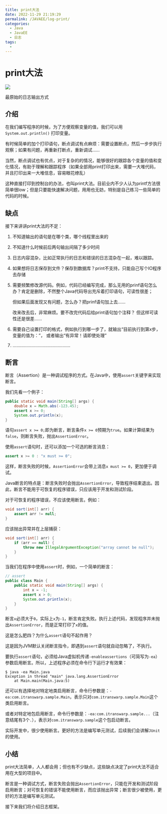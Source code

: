 ```yaml
---
title: print大法
date: 2022-11-29 21:19:29
permalink: /JAVAEE/log-print/
categories:
  - Java
  - JavaEE
  - 日志
tags:
  - 
---
```

# print大法

![](https://image.peterjxl.com/blog/152.png)

最原始的日志输出方式


<!-- more -->
## 介绍

在我们编写程序的时候，为了方便观察变量的值，我们可以用 `System.out.println()` 打印变量。

有时候简单的加个打印语句，断点调试有点麻烦：需要设置断点，然后一步步执行观察；如果有问题，再重新打断点，重新调试……

当然，断点调试也有优点，对于复杂的的情况，能够很好的跟踪各个变量的值和变化情况，有助于理解和跟踪程序（如果全部用print打印出来，需要一大堆代码，并且打印出来一大堆信息，容易眼花缭乱）

这种直接打印到控制台的办法，也叫print大法。目前业内不少人认为printf方法很简单很low；但是只要能快速解决问题，用用也无妨，特别是自己练习一些简单的代码的时候。


## 缺点

接下来讲讲print大法的不足：

1. 不知道输出的语句是在哪个类，哪个线程里出来的
2. 不知道什么时候前后两句输出间隔了多少时间
3. 日志内容混杂，比如正常执行的日志和错误的日志混杂在一起，难以跟踪。
4. 如果想将日志保存到文件？保存到数据库？print不支持，只能自己写个IO程序去存储
5. 需要频繁修改源代码。例如，代码已经编写完成，那么无用的prinf语句怎么办？肯定是删除，不然整个Java代码导出充斥着打印语句，可读性很差；

    但如果后面发现又有问题，怎么办？把prinf语句加上去……

    改来改去后，非常麻烦。要不改完代码后给print语句加个注释？  但这样可读性还是很差……
6. 需要自己设置打印的格式，例如执行到哪一步了，就输出“目前执行到第x步，变量的值为：”，  或者输出“有异常！请即使处理”
7. ..............................................


## 断言

断言（Assertion）是一种调试程序的方式。在Java中，使用`assert`关键字来实现断言。

我们先看一个例子：

```java
public static void main(String[] args) {
    double x = Math.abs(-123.45);
    assert x >= 0;
    System.out.println(x);
}
```

语句`assert x >= 0;`即为断言，断言条件`x >= 0`预期为`true`。如果计算结果为`false`，则断言失败，抛出`AssertionError`。

使用`assert`语句时，还可以添加一个可选的断言消息：

```java
assert x >= 0 : "x must >= 0";
```

这样，断言失败的时候，`AssertionError`会带上消息`x must >= 0`，更加便于调试。

Java断言的特点是：断言失败时会抛出`AssertionError`，导致程序结束退出。因此，断言不能用于可恢复的程序错误，只应该用于开发和测试阶段。

对于可恢复的程序错误，不应该使用断言。例如：

```java
void sort(int[] arr) {
    assert arr != null;
}
```

应该抛出异常并在上层捕获：

```java
void sort(int[] arr) {
    if (arr == null) {
        throw new IllegalArgumentException("array cannot be null");
    }
}
```

当我们在程序中使用`assert`时，例如，一个简单的断言：

```java
// assert
public class Main {
    public static void main(String[] args) {
        int x = -1;
        assert x > 0;
        System.out.println(x);
    }
}

```

断言`x`必须大于`0`，实际上`x`为`-1`，断言肯定失败。执行上述代码，发现程序并未抛出`AssertionError`，而是正常打印了`x`的值。

这是怎么肥四？为什么`assert`语句不起作用？

这是因为JVM默认关闭断言指令，即遇到`assert`语句就自动忽略了，不执行。

要执行`assert`语句，必须给Java虚拟机传递`-enableassertions`（可简写为`-ea`）参数启用断言。所以，上述程序必须在命令行下运行才有效果：

```
$ java -ea Main.java
Exception in thread "main" java.lang.AssertionError
	at Main.main(Main.java:5)
```

还可以有选择地对特定地类启用断言，命令行参数是：`-ea:com.itranswarp.sample.Main`，表示只对`com.itranswarp.sample.Main`这个类启用断言。

或者对特定地包启用断言，命令行参数是：`-ea:com.itranswarp.sample...`（注意结尾有3个`.`），表示对`com.itranswarp.sample`这个包启动断言。

实际开发中，很少使用断言。更好的方法是编写单元测试，后续我们会讲解`JUnit`的使用。


## 小结


print大法简单，人人都会用；但也有不少缺点，这些缺点决定了print大法不适合用在大型的项目中。

断言是一种调试方式，断言失败会抛出`AssertionError`，只能在开发和测试阶段启用断言；对可恢复的错误不能使用断言，而应该抛出异常；断言很少被使用，更好的方法是编写单元测试。

接下来我们将介绍日志框架。